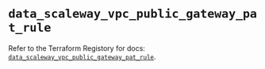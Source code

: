 # `data_scaleway_vpc_public_gateway_pat_rule`

Refer to the Terraform Registory for docs: [`data_scaleway_vpc_public_gateway_pat_rule`](https://registry.terraform.io/providers/scaleway/scaleway/2.19.0/docs/data-sources/vpc_public_gateway_pat_rule).
